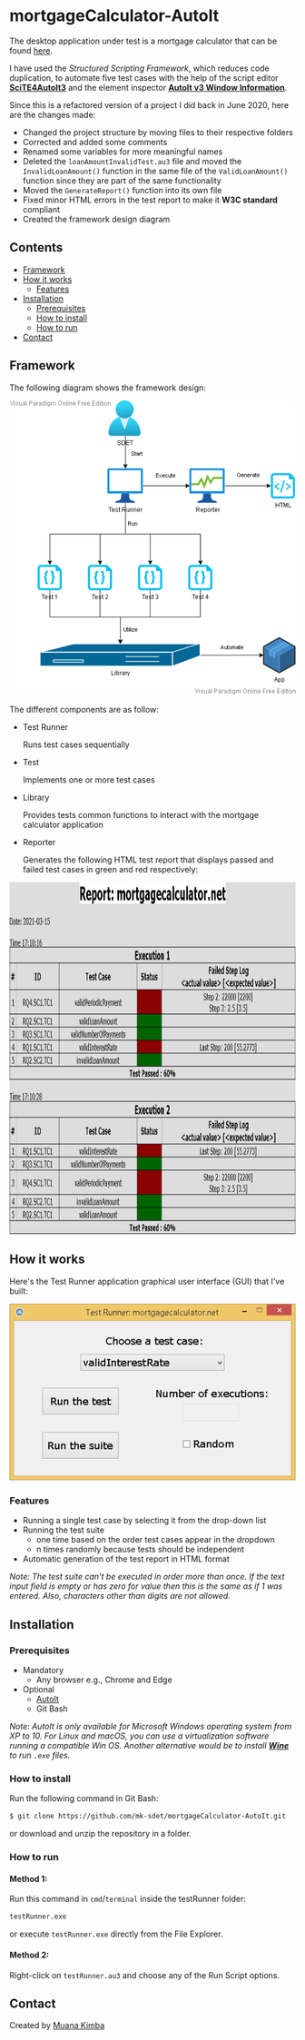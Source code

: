 # mortgageCalculator-AutoIt

The desktop application under test is a mortgage calculator that can be found [here](https://www.mortgagecalculator.net/).

I have used the *Structured Scripting Framework*, which reduces code duplication, to automate five test cases with the help of the script editor [**SciTE4AutoIt3**](https://www.autoitscript.com/site/autoit-script-editor/) and the element inspector [**AutoIt v3 Window Information**](https://www.autoitscript.com/autoit3/docs/intro/au3spy.htm).

Since this is a refactored version of a project I did back in June 2020, here are the changes made:

- Changed the project structure by moving files to their respective folders
- Corrected and added some comments
- Renamed some variables for more meaningful names
- Deleted the `loanAmountInvalidTest.au3` file and moved the `InvalidLoanAmount()` function in the same file of the `ValidLoanAmount()` function since they are part of the same functionality
- Moved the `GenerateReport()` function into its own file
- Fixed minor HTML errors in the test report to make it **W3C standard** compliant
- Created the framework design diagram

## Contents

 - [Framework](#framework)
 - [How it works](#how-it-works)
   - [Features](#features)
 - [Installation](#installation)
   - [Prerequisites](#prerequisites)
   - [How to install](#how-to-install)
   - [How to run](#how-to-run)
 - [Contact](#contact)

## Framework

The following diagram shows the framework design:

<p align="center"><img src="images/framework.png" alt="Framework design" /></p>

The different components are as follow:

- Test Runner

  Runs test cases sequentially

- Test

  Implements one or more test cases
  
- Library

  Provides tests common functions to interact with the mortgage calculator application

- Reporter

  Generates the following HTML test report that displays passed and failed test cases in green and red respectively:
  
<p align="center"><img src="images/report.png" alt="Test report" width="1108" height="620" /></p>

## How it works

Here's the Test Runner application graphical user interface (GUI) that I've built:

<p align="center"><img src="images/gui.png" alt="Test Runner graphical user interface (GUI)" /></p>

### Features

- Running a single test case by selecting it from the drop-down list
- Running the test suite
  - one time based on the order test cases appear in the dropdown
  - n times randomly because tests should be independent
- Automatic generation of the test report in HTML format

*Note: The test suite can't be executed in order more than once.*
*If the text input field is empty or has zero for value then this is the same as if 1 was entered.*
*Also, characters other than digits are not allowed.*

## Installation

### Prerequisites

- Mandatory
  - Any browser e.g., Chrome and Edge
- Optional
  - [AutoIt](https://www.autoitscript.com/site/)
  - Git Bash

*Note: AutoIt is only available for Microsoft Windows operating system from XP to 10.*
*For Linux and macOS, you can use a virtualization software running a compatible Win OS.*
*Another alternative would be to install [**Wine**](https://www.winehq.org/) to run `.exe` files.*

### How to install

Run the following command in Git Bash:

```bash
$ git clone https://github.com/mk-sdet/mortgageCalculator-AutoIt.git
```

or download and unzip the repository in a folder.

### How to run

#### Method 1:

Run this command in `cmd`/`terminal` inside the testRunner folder:

```bash
testRunner.exe
```

or execute `testRunner.exe` directly from the File Explorer.

#### Method 2:

Right-click on `testRunner.au3` and choose any of the Run Script options.

## Contact

Created by [Muana Kimba](https://www.linkedin.com/in/mkimba)

